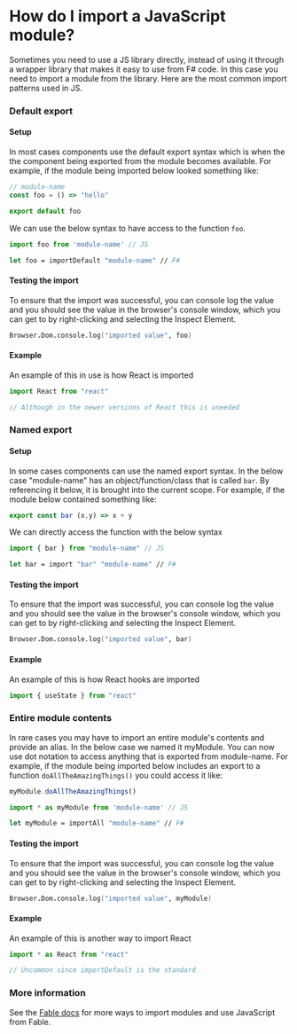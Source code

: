 # How do I import a JavaScript module?

Sometimes you need to use a JS library directly, instead of using it through a wrapper library that makes it easy to use from F# code. In this case you need to import a module from the library.
Here are the most common import patterns used in JS.

### Default export

#### Setup

In most cases components use the default export syntax which is when the the component being exported from the module becomes available. For example, if the module being imported below looked something like:
```javascript 
// module-name
const foo = () => "hello"

export default foo
```
We can use the below syntax to have access to the function `foo`.
```javascript
import foo from 'module-name' // JS
```
```fsharp
let foo = importDefault "module-name" // F#
``` 

#### Testing the import 

To ensure that the import was successful, you can console log the value and you should see the value in the browser's console window, which you can get to by right-clicking and selecting the Inspect Element.
```fsharp
Browser.Dom.console.log("imported value", foo)
```

#### Example

An example of this in use is how React is imported
```javascript 
import React from "react"

// Although in the newer versions of React this is uneeded
```

### Named export 

#### Setup

In some cases components can use the named export syntax. In the below case "module-name" has an object/function/class that is called `bar`. By referencing it below, it is brought into the current scope. 
For example, if the module below contained something like:
```javascript 
export const bar (x,y) => x + y 
```
We can directly access the function with the below syntax 
```javascript 
import { bar } from "module-name" // JS
```
```fsharp
let bar = import "bar" "module-name" // F#
```
#### Testing the import 

To ensure that the import was successful, you can console log the value and you should see the value in the browser's console window, which you can get to by right-clicking and selecting the Inspect Element.
```fsharp
Browser.Dom.console.log("imported value", bar)
```

#### Example 

An example of this is how React hooks are imported
```javascript 
import { useState } from "react"
```
### Entire module contents 

In rare cases you may have to import an entire module's contents and provide an alias. In the below case we named it myModule. You can now use dot notation to access anything that is exported from module-name. For example, if the module being imported below includes an export to a function `doAllTheAmazingThings()` you could access it like:
```javascript
myModule.doAllTheAmazingThings()
```
```javascript
import * as myModule from 'module-name' // JS
```
```fsharp
let myModule = importAll "module-name" // F#
``` 

#### Testing the import 

To ensure that the import was successful, you can console log the value and you should see the value in the browser's console window, which you can get to by right-clicking and selecting the Inspect Element.
```fsharp
Browser.Dom.console.log("imported value", myModule)
```

#### Example

An example of this is another way to import React 
```javascript 
import * as React from "react"

// Uncommon since importDefault is the standard
```

### More information

See the [Fable docs](https://fable.io/docs/communicate/js-from-fable.html) for more ways to import modules and use JavaScript from Fable.
